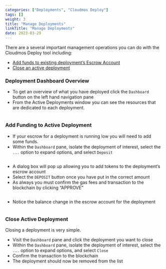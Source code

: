 ```yaml
---
categories: ["Deployments", "Cloudmos Deploy"]
tags: []
weight: 3
title: "Manage Deployments"
linkTitle: "Manage Deployments"
date: 2023-03-29
---
```


There are a several important management operations you can do with the Cloudmos Deploy tool including:

* [Add funds to existing deployment’s Escrow Account](manage-deployments.md#add-funding-to-active-deployment)
* [Close an active deployment](manage-deployments.md#close-active-deployment)

### **Deployment Dashboard Overview**

* To get an overview of what you have deployed click the `Dashboard` button on the left hand navigation pane
* From the Active Deployments window you can see the resources that are dedicated to each deployment.

<figure><img src="../../.gitbook/assets/cloudmosDashboard.png" alt=""><figcaption></figcaption></figure>

### **Add Funding to Active Deployment**

* If your escrow for a deployment is running low you will need to add some funds.
* Within the `Dashboard` pane, isolate the deployment of interest, select the `...` option to expand options, and select `Deposit`

<figure><img src="../../.gitbook/assets/cloudmosAddFunds.png" alt=""><figcaption></figcaption></figure>

* A dialog box will pop up allowing you to add tokens to the deployment’s escrow account
* Select the `DEPOSIT` button once you have put in the correct amount
* As always you must confirm the gas fees and transaction to the blockchain by clicking “APPROVE”

<figure><img src="../../.gitbook/assets/cloudmosSpecifyDeposit.png" alt=""><figcaption></figcaption></figure>

* Notice the balance change in the escrow account for the deployment

<figure><img src="../../.gitbook/assets/cloudmosDepositUpdated.png" alt=""><figcaption></figcaption></figure>

### **Close Active Deployment**

Closing a deployment is very simple.

* Visit the `Dashboard` pane and click the deployment you want to close
* Within the `Dashboard` pane, isolate the deployment of interest, select the `...` option to expand options, and select `Close`
* Confirm the transaction to the blockchain
* The deployment should now be removed from the list

<figure><img src="../../.gitbook/assets/cloudmosDeploymentClose.png" alt=""><figcaption></figcaption></figure>
